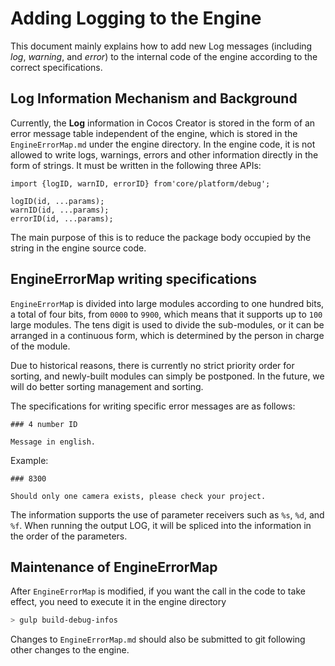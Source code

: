 # Adding Logging to the Engine

This document mainly explains how to add new Log messages (including *log*, *warning*, and *error*) to the internal code of the engine according to the correct specifications.

## Log Information Mechanism and Background
Currently, the **Log** information in Cocos Creator is stored in the form of an error message table independent of the engine, which is stored in the `EngineErrorMap.md` under the engine directory. In the engine code, it is not allowed to write logs, warnings, errors and other information directly in the form of strings. It must be written in the following three APIs:

```
import {logID, warnID, errorID} from'core/platform/debug';

logID(id, ...params);
warnID(id, ...params);
errorID(id, ...params);
```

The main purpose of this is to reduce the package body occupied by the string in the engine source code.

## EngineErrorMap writing specifications

`EngineErrorMa`p is divided into large modules according to one hundred bits, a total of four bits, from `0000` to `9900`, which means that it supports up to `100` large modules. The tens digit is used to divide the sub-modules, or it can be arranged in a continuous form, which is determined by the person in charge of the module.

Due to historical reasons, there is currently no strict priority order for sorting, and newly-built modules can simply be postponed. In the future, we will do better sorting management and sorting.

The specifications for writing specific error messages are as follows:

```
### 4 number ID

Message in english.
```

Example:

```
### 8300

Should only one camera exists, please check your project.
```

The information supports the use of parameter receivers such as `%s`, `%d`, and `%f`. When running the output LOG, it will be spliced ​​into the information in the order of the parameters.

## Maintenance of EngineErrorMap

After `EngineErrorMap` is modified, if you want the call in the code to take effect, you need to execute it in the engine directory

```sh
> gulp build-debug-infos
```

Changes to `EngineErrorMap.md` should also be submitted to git following other changes to the engine.
